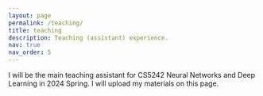 ```yaml
---
layout: page
permalink: /teaching/
title: teaching
description: Teaching (assistant) experience.
nav: true
nav_order: 5
---
```


I will be the main teaching assistant for CS5242 Neural Networks and Deep Learning in 2024 Spring.
I will upload my materials on this page.
